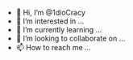 - 👋 Hi, I’m @1dioCracy
- 👀 I’m interested in ...
- 🌱 I’m currently learning ...
- 💞️ I’m looking to collaborate on ...
- 📫 How to reach me ...

<!---
1dioCracy/1dioCracy is a ✨ special ✨ repository because its `README.md` (this file) appears on your GitHub profile.
You can click the Preview link to take a look at your changes.
--->
